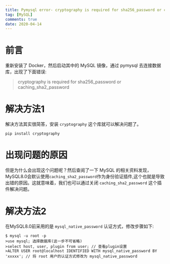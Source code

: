 ```yaml
---
title: Pymysql error- cryptography is required for sha256_password or caching_sha2_password
tag: [MySQL]
comments: true
date: 2020-04-14
---
```




# 前言
重新安装了 Docker，然后启动其中的 MySQL 镜像，通过 pymysql 去连接数据库，出现了下面错误:

>cryptography is required for sha256_password or caching_sha2_password

# 解决方法1

解决方法其实很简答，安装 `cryptography` 这个库就可以解决问题了。

```shell
pip install cryptography
```

# 出现问题的原因

但是为什么会出现这个问题呢？然后查阅了一下 MySQL 的相关资料发现，MySQL8.0会默认使用`caching_sha2_password`作为身份验证插件,这个也就是导致出错的原因。这就意味着，我们也可以通过关闭 `caching_sha2_password` 这个插件解决问题。

# 解决方法2
在MySQL8.0前采用的是 `mysql_native_password` 认证方式，修改步骤如下:

```mysql
$ mysql -u root -p
>use mysql; 选择数据库(这一步不可省略)
>select host, user, plugin from user; // 查看plugin设置
>ALTER USER root@localhost IDENTIFIED WITH mysql_native_password BY 'xxxxx'; // 将 root 用户的认证方式修改为 mysql_native_password
```